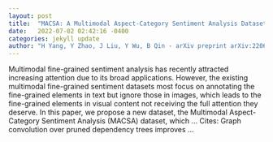 ```yaml
---
layout: post
title:  "MACSA: A Multimodal Aspect-Category Sentiment Analysis Dataset with Multimodal Fine-grained Aligned Annotations"
date:   2022-07-02 02:42:16 -0400
categories: jekyll update
author: "H Yang, Y Zhao, J Liu, Y Wu, B Qin - arXiv preprint arXiv:2206.13969, 2022"
---
```

Multimodal fine-grained sentiment analysis has recently attracted increasing attention due to its broad applications. However, the existing multimodal fine-grained sentiment datasets most focus on annotating the fine-grained elements in text but ignore those in images, which leads to the fine-grained elements in visual content not receiving the full attention they deserve. In this paper, we propose a new dataset, the Multimodal Aspect-Category Sentiment Analysis (MACSA) dataset, which …
Cites: ‪Graph convolution over pruned dependency trees improves …‬  